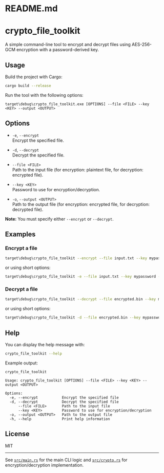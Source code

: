 # README.md
# crypto_file_toolkit

A simple command-line tool to encrypt and decrypt files using AES-256-GCM encryption with a password-derived key.

## Usage

Build the project with Cargo:

```sh
cargo build --release
```

Run the tool with the following options:

```
target\debug\crypto_file_toolkit.exe [OPTIONS] --file <FILE> --key <KEY> --output <OUTPUT>
```

## Options

- `-e`, `--encrypt`  
  Encrypt the specified file.

- `-d`, `--decrypt`  
  Decrypt the specified file.

- `--file <FILE>`  
  Path to the input file (for encryption: plaintext file, for decryption: encrypted file).

- `--key <KEY>`  
  Password to use for encryption/decryption.

- `-o`, `--output <OUTPUT>`  
  Path to the output file (for encryption: encrypted file, for decryption: decrypted file).

**Note:** You must specify either `--encrypt` or `--decrypt`.

## Examples

### Encrypt a file

```sh
target\debug\crypto_file_toolkit --encrypt --file input.txt --key mypassword --output encrypted.bin
```

or using short options:

```sh
target\debug\crypto_file_toolkit -e --file input.txt --key mypassword -o encrypted.bin
```

### Decrypt a file

```sh
target\debug\crypto_file_toolkit --decrypt --file encrypted.bin --key mypassword --output decrypted.txt
```

or using short options:

```sh
target\debug\crypto_file_toolkit -d --file encrypted.bin --key mypassword -o decrypted.txt
```

## Help

You can display the help message with:

```sh
crypto_file_toolkit --help
```

Example output:

```
crypto_file_toolkit

Usage: crypto_file_toolkit [OPTIONS] --file <FILE> --key <KEY> --output <OUTPUT>

Options:
  -e, --encrypt           Encrypt the specified file
  -d, --decrypt           Decrypt the specified file
      --file <FILE>       Path to the input file
      --key <KEY>         Password to use for encryption/decryption
  -o, --output <OUTPUT>   Path to the output file
  -h, --help              Print help information
```

## License

MIT

---

See [`src/main.rs`](src/main.rs) for the main CLI logic and [`src/crypto.rs`](src/crypto.rs) for encryption/decryption implementation.